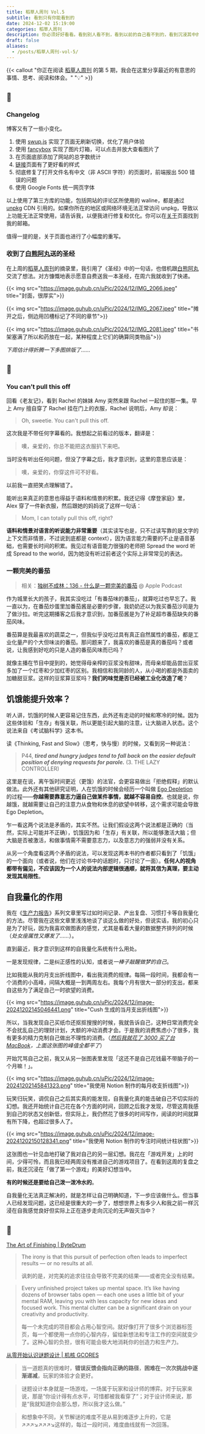 ```yaml
---
title: 稻草人周刊 Vol.5
subtitle: 看到只有你能看到的
date: 2024-12-02 15:19:00
categories: 稻草人周刊
description: 你必须好好看看。看到别人看不到，看到以前的自己看不到的，看到沉浸其中的他们看不到的，看到只有你能看到的
draft: false
aliases:
  - /posts/稻草人周刊-vol-5/
---
```


{{< callout "你正在阅读 [稻草人周刊](/categories/稻草人周刊/) 的第 5 期，我会在这里分享最近的有意思的事情、思考、阅读和体会。" "💡" >}}

<!--more-->

## 🏃

### Changelog

博客又有了一些小变化。

1. 使用 [swup.js](https://swup.js.org/) 实现了页面无刷新切换，优化了用户体验
2. 使用 [fancybox](https://fancyapps.com/fancybox/) 实现了图片灯箱，可以点击并放大查看图片了
3. 在页面底部添加了网站的总字数统计
4. [链接](/links)页面有了更好看的样式
5. 彻底修复了打开文件名有中文（非 ASCII 字符）的页面时，前端报出 500 错误的问题
6. 使用 Google Fonts 统一网页字体

以上使用了第三方库的功能，包括网站的评论区所使用的 waline，都是通过 [unpkg](https://unpkg.com/) CDN 引用的。如果你所在的地区或网络环境无法正常访问 unpkg，导致以上功能无法正常使用，请告诉我，以便我进行修复和优化。你可以在[关于](/about)页面找到我的邮箱。

值得一提的是，关于页面也进行了小幅度的重写。

### 收到了[白熊阿丸](https://bxaw.name)送的圣经

在上周的[稻草人周刊](/posts/稻草人周刊-vol-4/)的摘录里，我引用了《圣经》中的一句话，也借机跟[白熊阿丸](https://bxaw.name)交流了想法。对方慷慨地表示愿意自费送我一本圣经，在周六我就收到了快递。

{{< img src="https://image.guhub.cn/uPic/2024/12/IMG_2066.jpeg" title="封面，很厚实">}}

{{< img src="https://image.guhub.cn/uPic/2024/12/IMG_2067.jpeg" title="摊开之后，侧边用凹槽标记了不同的章节">}}

{{< img src="https://image.guhub.cn/uPic/2024/12/IMG_2081.jpeg" title="书架塞满了所以和药放在一起，某种程度上它们的确算同类物品">}}

*下周估计得折腾一下多图排版了……*

## 🤔

### You can’t pull this off

回看《老友记》，看到 Rachel 的妹妹 Amy 突然来跟 Rachel 一起住的那一集。早上 Amy 擅自穿了 Rachel 挂在门上的衣服，Rachel 说明后，Amy 却说：

> Oh, sweetie. You can't pull this off.

这次我是不带任何字幕看的。我想起之前看过的版本，翻译是：

> 噢，亲爱的，你总不能把这衣服扒下来吧。

当时没有听出任何问题，但没了字幕之后，我才意识到，这里的意思应该是：

> 噢，亲爱的，你穿这件可不好看。

以前我一直把笑点理解错了。

能听出来真正的意思也得益于语料和情景的积累。我还记得《摩登家庭》里，Alex 穿了一件新衣服，然后跟她的妈妈说了这样一句话：

> Mom, I can totally pull this off, right?

**语料和情景对语言的听说能力非常重要**（其实读写也是，只不过读写靠的是文字的上下文而非情景，不过说到底都是 context），因为语言能力需要的不止是语音基础，也需要长时间的积累。我见过有语音能力很强的老师把 Spread the word 听成 Spread to the world，因为她没有听过前者这个实际上非常常见的表达。

### 一颗完美的番茄

> 相关：[独树不成林：136 - 什么是一颗完美的番茄](https://podcasts.apple.com/cn/podcast/136-%E4%BB%80%E4%B9%88%E6%98%AF%E4%B8%80%E9%A2%97%E5%AE%8C%E7%BE%8E%E7%9A%84%E7%95%AA%E8%8C%84/id1711052890?i=1000677572771) @ Apple Podcast

作为城里长大的孩子，我其实没吃过「有番茄味的番茄」，就算吃过也早忘了。我一直以为，在番茄炒蛋里加番茄酱是必要的步骤，我奶奶还以为我买番茄沙司是为了做沙拉。听完这期播客之后我才意识到，加番茄酱是为了补足超市番茄缺失的番茄风味。

番茄算是我最喜欢的蔬菜之一，但我似乎没吃过具有真正自然属性的番茄，都是工业化量产的个大但味淡的番茄。那问题来了，我喜欢的番茄是真的番茄吗？或者说，让我感到好吃的只是人造的番茄风味而已吗？

就像主播在节目中提到的，她觉得母亲榨的豆浆没有甜味，而母亲却能品尝出豆浆多加了一个红枣和少加红枣的区别。我相信和我同龄的人，从小喝的都是外面卖的加糖甜豆浆。这样的豆浆算豆浆吗？**我们的味觉是否已经被工业化改造了呢**？

## 饥饿能提升效率？

听人讲，饥饿的时候人更容易记住东西，此外还有走动的时候和寒冷的时候。因为这些体验和「生存」有强关联，所以更能引起大脑的注意，让大脑进入状态。这个说法来自《考试脑科学》这本书。

读《Thinking, Fast and Slow》（思考，快与慢）的时候，又看到另一种说法：

>  P44, ***tired and hungry judges tend to fall back on the easier default position of denying requests for parole.*** (3. THE LAZY CONTROLLER)

这里是在说，离午饭时间更近（更饿）的法官，会更容易做出「拒绝假释」的默认做法。此外还有其他研究证明，人在饥饿的时候会经历一个叫做 [Ego Depletion](https://en.wikipedia.org/wiki/Ego_depletion) 的过程——**你越需要靠意志力逼自己做某件事情，就越不容易自控**。也就是说，你越饿，就越需要让自己的注意力从食物和休息的欲望中转移，这个需求可能会导致 Ego Depletion。

乍一看这两个说法是矛盾的，其实不然。让我们假设这两个说法都是正确的（当然，实际上可能并不正确），饥饿因为和「生存」有关联，所以能够激活大脑；但大脑是否被激活，和做事情需不需要意志力，以及意志力的强弱并没有关系。

从另一个角度看这两个矛盾的说法，可以发现这两本书的作者都只看到了「饥饿」的一个面向（或者说，他们在讨论书中的话题时，只讨论了一面）。**任何人的视角都带有偏见，不应该因为一个人的说法内部逻辑很通顺，就将其信为真理，要主动发现其局限性**。

## 自我量化的作用

我在《[生产力报告](/categories/生产力报告/)》系列文章里写过如时间记录、产出复盘、习惯打卡等自我量化的方法。尽管我在这些文章里浅浅地谈了谈这么做的好处，但说实话，我的初心只是为了好玩，因为我喜欢做图表的感觉，尤其是看着大量的数据整齐排列的时候（*处女座属性又爆发了……*）。

直到最近，我才意识到这样的自我量化系统有什么用处。

一是发现规律，二是纠正感性的认知，或者说*一棒子敲醒做梦的自己*。

比如我能从我的月支出折线图中，看出我消费的规律。每隔一段时间，我都会有一个消费的小高峰，间隔大概是一到两周左右。我每个月有很大一部分的支出，都来自这些为了满足自己一时欲望的消费。

{{< img src="https://image.guhub.cn/uPic/2024/12/image-20241202145046441.png" title="Cush 生成的当月支出折线图">}}

所以，当我发现自己买纸巾还抠抠搜搜的时候，我就告诉自己，这种日常消费完全不会扰乱自己的理财计划，大额的冲动消费才会。于是我的消费焦虑小了很多，我有更多的精力克制自己做出不理性的消费。（*[然后我就花了 3000 买了台 MacBook](https://www.geedea.pro/posts/苹果产品和猫/)，上面这张图的峰值全都平了*）

开始咒骂自己之前，我又从另一张图表里发现「这还不是自己花钱最不带脑子的一个月嘛！」。

{{< img src="https://image.guhub.cn/uPic/2024/12/image-20241202145841323.png" title="我使用 Notion 制作的每月收支折线图">}}

玩笑归玩笑，调侃自己之后其实真的能发现，自我量化真的能击破自己不切实际的幻想。我还开始统计自己花在各个方面的时间，回顾之后我才发现，尽管这周我感到自己的状态又创新低，但实际上，我仍然花了很多的时间写作，阅读的时间就算有所下降，也超过很多人了。

{{< img src="https://image.guhub.cn/uPic/2024/12/image-20241202150128341.png" title="我使用 Notion 制作的专注时间统计柱状图">}}

这张图也一针见血地打破了我对自己的另一层幻想。我花在「游戏开发」上的时间，少得可怜，而且我已经两周没有推进自己的游戏项目了。在看到这周的复盘之前，我还沉浸在「做了第一个游戏」的美好幻想当中。

**有的时候还是要给自己泼一泼冷水的**。

自我量化无法真正解决的，就是怎样让自己明确知道，下一步应该做什么。但当事人已经发现问题，这已经是很重大的一步了，想想世界上有多少人和我之前一样沉浸在自我感觉良好但实际上正在逐步走向沉沦的无声毁灭当中？

## 📒

[The Art of Finishing | ByteDrum](https://www.bytedrum.com/posts/art-of-finishing/)

> The irony is that this pursuit of perfection often leads to imperfect results — or no results at all.
>
> 讽刺的是，对完美的追求往往会导致不完美的结果——或者完全没有结果。

> Every unfinished project takes up mental space. It’s like having dozens of browser tabs open — each one uses a little bit of your mental RAM, leaving you with less capacity for new ideas and focused work. This mental clutter can be a significant drain on your creativity and productivity.
>
> 每一个未完成的项目都会占用心智空间。就好像打开了很多个浏览器标签页，每一个都使用一点你的心智内存，留给新想法和专注工作的空间就变少了。这种心智的负担，很有可能会极大地消耗你的创造力和生产力。

[从零开始认识谜题设计 | 机核 GCORES](https://www.gcores.com/articles/190249)

> 当一道题真的很难时，**错误反馈会指向正确的路径**，**困难在一次次挑战中逐渐递减**，玩家的体验才会更好。

> 谜题设计本身就是一场游戏，一场属于玩家和设计师的博弈。对于玩家来说，那是“你设计得有点水平，可惜都被我看穿了”；对于设计师来说，那是“我就知道你会那么想，所以我才这么做。”

> 和想象中不同，关节解谜的难度不是从易到难逐步上升的，它是↗↗↗↘↗↗↗↘这样的，每过一段时间，难度曲线就有一次回落。
